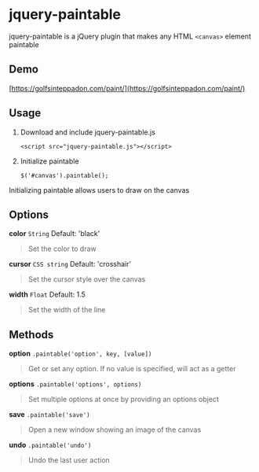 jquery-paintable
=========
jquery-paintable is a jQuery plugin that makes any HTML `<canvas>` element paintable

Demo
----
[https://golfsinteppadon.com/paint/](https://golfsinteppadon.com/paint/)

Usage
-----

1. Download and include jquery-paintable.js

    `<script src="jquery-paintable.js"></script>`

2. Initialize paintable

    `$('#canvas').paintable();`

Initializing paintable allows users to draw on the canvas

Options
-------

**color** `String` Default: 'black'

> Set the color to draw

**cursor** `CSS string` Default: 'crosshair'

> Set the cursor style over the canvas

**width** `Float` Default: 1.5

> Set the width of the line

Methods
-------

**option** `.paintable('option', key, [value])`

> Get or set any option. If no value is specified, will act as a getter

**options** `.paintable('options', options)`

> Set multiple options at once by providing an options object

**save** `.paintable('save')`

> Open a new window showing an image of the canvas

**undo** `.paintable('undo')`

> Undo the last user action
